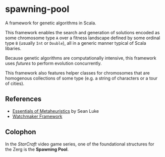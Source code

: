 spawning-pool
=============

A framework for genetic algorithms in Scala.

This framework enables the search and generation of solutions encoded as some chromosome type `A` over a fitness landscape defined by some ordinal type `B` (usually `Int` or `Double`), all in a generic manner typical of Scala libaries.

Because genetic algorithms are computationally intensive, this framework uses *futures* to perform evolution concurrently.

This framework also features helper classes for chromosomes that are homogenous collections of some type (e.g. a string of characters or a tour of cities).

References
----------
* [Essentials of Metaheuristics](http://cs.gmu.edu/~sean/book/metaheuristics/) by Sean Luke
* [Watchmaker Framework](http://watchmaker.uncommons.org/)

Colophon
--------

In the *StarCraft* video game series, one of the foundational structures for the Zerg is the **Spawning Pool**.
